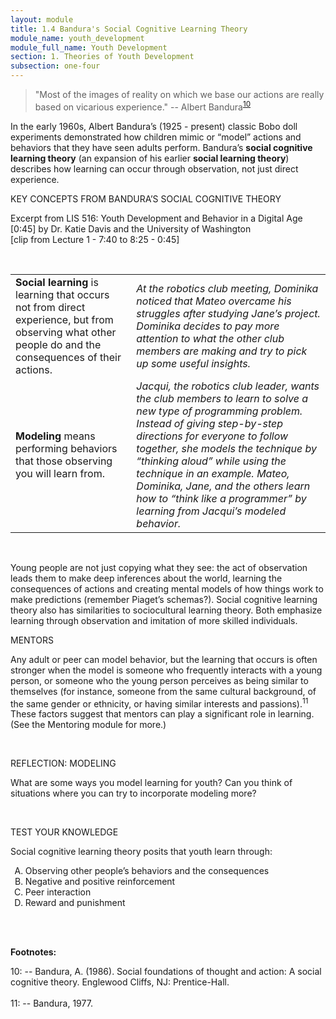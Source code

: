 ```yaml
---
layout: module
title: 1.4 Bandura's Social Cognitive Learning Theory
module_name: youth_development
module_full_name: Youth Development
section: 1. Theories of Youth Development
subsection: one-four
---
```


>"Most of the images of reality on which we base our actions are really based on vicarious experience." -- Albert Bandura<sup>[10](#fn10)</sup> 

In the early 1960s, Albert Bandura’s (1925 - present) classic Bobo doll experiments demonstrated how children mimic or “model” actions and behaviors that they have seen adults perform. Bandura’s **social cognitive learning theory** (an expansion of his earlier **social learning theory**) describes how learning can occur through observation, not just direct experience. 

<div class="explanatory">  
  <p><span class="box-title">KEY CONCEPTS FROM BANDURA’S SOCIAL COGNITIVE THEORY</span></p> 
  <p>Excerpt from LIS 516: Youth Development and Behavior in a Digital Age [0:45] by Dr. Katie Davis and the University of Washington 
<br>
[clip from Lecture 1 - 7:40 to 8:25 - 0:45]
</p> 
</div>
<br>

<table> 
  <tr><td><b>Social learning</b> is learning that occurs not from direct experience, but from observing what other people do and the consequences of their actions. </td><td><i>At the robotics club meeting, Dominika noticed that Mateo overcame his struggles after studying Jane’s project. Dominika decides to pay more attention to what the other club members are making and try to pick up some useful insights.</i></td></tr>
  <tr><td><b>Modeling</b> means performing behaviors that those observing you will learn from. </td><td><i>Jacqui, the robotics club leader, wants the club members to learn to solve a new type of programming problem. Instead of giving step-by-step directions for everyone to follow together, she models the technique by “thinking aloud” while using the technique in an example. Mateo, Dominika, Jane, and the others learn how to “think like a programmer” by learning from Jacqui’s modeled behavior.</i></td></tr> 
</table>
<br>

Young people are not just copying what they see: the act of observation leads them to make deep inferences about the world, learning the consequences of actions and creating mental models of how things work to make predictions (remember Piaget’s schemas?). Social cognitive learning theory also has similarities to sociocultural learning theory. Both emphasize learning through observation and imitation of more skilled individuals. 

<div class="explanatory">  
  <p><span class="box-title">MENTORS</span></p> 
  <p>Any adult or peer can model behavior, but the learning that occurs is often stronger when the model is someone who frequently interacts with a young person, or someone who the young person perceives as being similar to themselves (for instance, someone from the same cultural background, of the same gender or ethnicity, or having similar interests and passions).<sup>11</sup> These factors suggest that mentors can play a significant role in learning. (See the Mentoring module for more.)</p>
</div>
<br>
    
<div class="reflection"> 

  <p><span class="box-title">REFLECTION: MODELING</span></p> 

  <p>What are some ways you model learning for youth? Can you think of situations where you can try to incorporate modeling more? </p>
</div>
<br>

<div class="reflection"> 

  <p><span class="box-title">TEST YOUR KNOWLEDGE</span></p> 

  <p>Social cognitive learning theory posits that youth learn through:</p> 
  <ol type="A">
  <li>Observing other people’s behaviors and the consequences </li>
  <li>Negative and positive reinforcement</li>
  <li>Peer interaction</li>
  <li>Reward and punishment </li>
  </ol>
</div>
<br>
<br>

**Footnotes:**

<a name="fn10">10</a>:  -- Bandura, A. (1986). Social foundations of thought and action: A social cognitive theory. Englewood Cliffs, NJ: Prentice-Hall.
<br>  
<a name="fn11">11</a>:  --  Bandura, 1977. 
